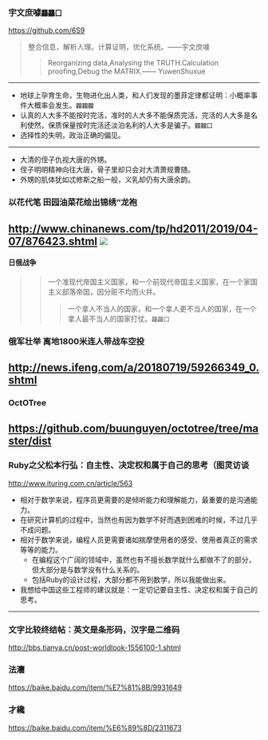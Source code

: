 ### 宇文庶噱`龘龘囗`
https://github.com/6S9
>整合信息，解析人理。计算证明，优化系统。——宇文庶噱
>>Reorganizing data,Analysing the TRUTH.Calculation proofing,Debug the MATRIX.—— YuwenShuxue
---
- 地球上孕育生命，生物进化出人类，和人们发现的墨菲定律都证明：小概率事件大概率会发生。`龖龖龖`
- 认真的人大多不能按时完活，准时的人大多不能保质完活，完活的人大多是名利使然，保质保量按时完活还淡泊名利的人大多是骗子。`龖龖囗`
- 选择性的失明，政治正确的偏见。
---
- 大清的侄子仇视大唐的外甥。
- 侄子明明精神向往大唐，骨子里却只会对大清萧规曹随。
- 外甥的肌体犹如忒修斯之船一般，义乳却仍有大唐余韵。
### 以花代笔 田园油菜花绘出锦绣“龙袍
http://www.chinanews.com/tp/hd2011/2019/04-07/876423.shtml
![](http://i2.chinanews.com/simg/hd/2019/04/07/f07714d2de4a4a5e807d7c9b293f6000.jpg)
---
#### 日俄战争
>>一个准现代帝国主义国家，和一个前现代帝国主义国家，在一个家国主义部落帝国，因分赃不均而火并。
>>>一个拿人不当人的国家，和一个拿人更不当人的国家，在一个拿人最不当人的国家打仗。`龘龘囗`
### 俄军壮举 离地1800米连人带战车空投
http://news.ifeng.com/a/20180719/59266349_0.shtml
---
### OctOTree
https://github.com/buunguyen/octotree/tree/master/dist
---
### Ruby之父松本行弘：自主性、决定权和属于自己的思考（图灵访谈
http://www.ituring.com.cn/article/563
* 相对于数学来说，程序员更需要的是倾听能力和理解能力，最重要的是沟通能力。
* 在研究计算机的过程中，当然也有因为数学不好而遇到困难的时候，不过几乎不成问题。
* 相对于数学来说，编程人员更需要诸如揣摩使用者的感受、使用者真正的需求等等的能力。
  * 在编程这个广阔的领域中，虽然也有不擅长数学就什么都做不了的部分，但大部分是与数学没有什么关系的。
  * 包括Ruby的设计过程，大部分都不用到数学，所以我能做出来。
* 我想给中国这些工程师的建议就是：一定切记要自主性、决定权和属于自己的思考。
---
### 文字比较终结帖：英文是条形码，汉字是二维码
http://bbs.tianya.cn/post-worldlook-1556100-1.shtml
### 法灋
https://baike.baidu.com/item/%E7%81%8B/9931649
### 才纔
https://baike.baidu.com/item/%E6%89%8D/2311673
